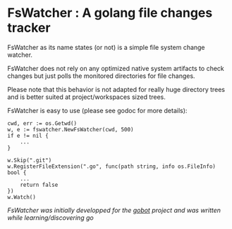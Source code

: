 # FsWatcher : A golang file changes tracker
FsWatcher as its name states (or not) is a simple file system change watcher.

FsWatcher does not rely on any optimized native system artifacts to check changes but just polls the monitored directories for file changes.

Please note that this behavior is not adapted for really huge directory trees and is better suited at project/workspaces sized trees.

FsWatcher is easy to use (please see godoc for more details):

	cwd, err := os.Getwd()
	w, e := fswatcher.NewFsWatcher(cwd, 500)
	if e != nil {
		...
	}

	w.Skip(".git")
	w.RegisterFileExtension(".go", func(path string, info os.FileInfo) bool {
		...
		return false
	})
	w.Watch()
    
*FsWatcher was initially developped for the [gobot](http://github.com/fjecker/gobot) project and was written while learning/discovering go* 
